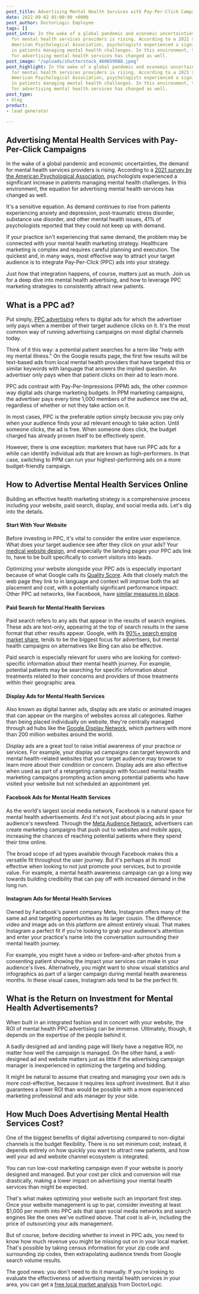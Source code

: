 ```yaml
---
post_title: Advertising Mental Health Services with Pay-Per-Click Campaigns
date: 2022-09-02 05:00:00 +0000
post_author: DoctorLogic Employee
tags: []
post_intro: In the wake of a global pandemic and economic uncertainties, the demand
  for mental health services providers is rising. According to a 2021 survey by the
  American Psychological Association, psychologists experienced a significant increase
  in patients managing mental health challenges. In this environment, the equation
  for advertising mental health services has changed as well.
post_image: "/uploads/shutterstock_460659988.jpeg"
post_highlight: In the wake of a global pandemic and economic uncertainties, the demand
  for mental health services providers is rising. According to a 2021 survey by the
  American Psychological Association, psychologists experienced a significant increase
  in patients managing mental health challenges. In this environment, the equation
  for advertising mental health services has changed as well.
post_type:
- blog
product:
- lead generator

---
```

## **Advertising Mental Health Services with Pay-Per-Click Campaigns**

In the wake of a global pandemic and economic uncertainties, the demand for mental health services providers is rising. According to a [2021 survey by the American Psychological Association](https://www.apa.org/pubs/reports/practitioner/covid-19-2021), psychologists experienced a significant increase in patients managing mental health challenges. In this environment, the equation for advertising mental health services has changed as well.

It's a sensitive equation. As demand continues to rise from patients experiencing anxiety and depression, post-traumatic stress disorder, substance use disorder, and other mental health issues, 41% of psychologists reported that they could not keep up with demand.

If your practice isn't experiencing that same demand, the problem may be connected with your mental health marketing strategy. Healthcare marketing is complex and requires careful planning and execution. The quickest and, in many ways, most effective way to attract your target audience is to integrate Pay-Per-Click (PPC) ads into your strategy.

Just how that integration happens, of course, matters just as much. Join us for a deep dive into mental health advertising, and how to leverage PPC marketing strategies to consistently attract new patients.

## **What is a PPC ad?**

Put simply, [PPC advertising](https://doctorlogic.com/growth-accelerators/medical-paid-advertising) refers to digital ads for which the advertiser only pays when a member of their target audience clicks on it. It's the most common way of running advertising campaigns on most digital channels today.

Think of it this way: a potential patient searches for a term like "help with my mental illness." On the Google results page, the first few results will be text-based ads from local mental health providers that have targeted this or similar keywords with language that answers the implied question. An advertiser only pays when that patient clicks on their ad to learn more.

PPC ads contrast with Pay-Per-Impressions (PPM) ads, the other common way digital ads charge marketing budgets. In PPM marketing campaigns, the advertiser pays every time 1,000 members of the audience see the ad, regardless of whether or not they take action on it.

In most cases, PPC is the preferable option simply because you pay only when your audience finds your ad relevant enough to take action. Until someone clicks, the ad is free. When someone does click, the budget charged has already proven itself to be effectively spent.

However, there is one exception: marketers that have run PPC ads for a while can identify individual ads that are known as high-performers. In that case, switching to PPM can run your highest-performing ads on a more budget-friendly campaign.

## **How to Advertise Mental Health Services Online**

Building an effective health marketing strategy is a comprehensive process including your website, paid search, display, and social media ads. Let's dig into the details.

#### **Start With Your Website**

Before investing in PPC, it's vital to consider the entire user experience. What does your target audience see after they click on your ads? Your [medical website design](https://doctorlogic.com/medical-practice-website-design), and especially the landing pages your PPC ads link to, have to be built specifically to convert visitors into leads.

Optimizing your website alongside your PPC ads is especially important because of what Google calls its [Quality Score](https://support.google.com/google-ads/answer/156066). Ads that closely match the web page they link to in language and context will improve both the ad placement and cost, with a potentially significant performance impact. Other PPC ad networks, like Facebook, have [similar measures in place](https://www.facebook.com/business/help/303639570334185).

#### **Paid Search for Mental Health Services**

Paid search refers to any ads that appear in the results of search engines. These ads are text-only, appearing at the top of search results in the same format that other results appear. Google, with its [90%+ search engine market share](https://www.statista.com/statistics/216573/worldwide-market-share-of-search-engines/#:\~:text=Google%20in%20the%20global%20market&text=Google%20has%20dominated%20the%20search,share%20as%20of%20June%202021.), tends to be the biggest focus for advertisers, but mental health campaigns on alternatives like Bing can also be effective.

Paid search is especially relevant for users who are looking for context-specific information about their mental health journey. For example, potential patients may be searching for specific information about treatments related to their concerns and providers of those treatments within their geographic area.

#### **Display Ads for Mental Health Services**

Also known as digital banner ads, display ads are static or animated images that can appear on the margins of websites across all categories. Rather than being placed individually on website, they're centrally managed through ad hubs like the [Google Display Network](https://blog.hubspot.com/marketing/google-display-network), which partners with more than 200 million websites around the world.

Display ads are a great tool to raise initial awareness of your practice or services. For example, your display ad campaigns can target keywords and mental health-related websites that your target audience may browse to learn more about their condition or concern. Display ads are also effective when used as part of a retargeting campaign with focused mental health marketing campaigns prompting action among potential patients who have visited your website but not scheduled an appointment yet.

#### **Facebook Ads for Mental Health Services**

As the world's largest social media network, Facebook is a natural space for mental health advertisements. And it's not just about placing ads in your audience's newsfeed. Through the [Meta Audience Network](https://www.facebook.com/audiencenetwork/), advertisers can create marketing campaigns that push out to websites and mobile apps, increasing the chances of reaching potential patients where they spend their time online.

The broad scope of ad types available through Facebook makes this a versatile fit throughout the user journey. But it's perhaps at its most effective when looking to not just promote your services, but to provide value. For example, a mental health awareness campaign can go a long way towards building credibility that can pay off with increased demand in the long run.

#### **Instagram Ads for Mental Health Services**

Owned by Facebook's parent company Meta, Instagram offers many of the same ad and targeting opportunities as its larger cousin. The difference: video and image ads on this platform are almost entirely visual. That makes Instagram a perfect fit if you're looking to grab your audience's attention and enter your practice's name into the conversation surrounding their mental health journey.

For example, you might have a video or before-and-after photos from a consenting patient showing the impact your services can make in your audience's lives. Alternatively, you might want to show visual statistics and infographics as part of a larger campaign during mental health awareness months. In these visual cases, Instagram ads tend to be the perfect fit.

## **What is the Return on Investment for Mental Health Advertisements?**

When built in an integrated fashion and in concert with your website, the ROI of mental health PPC advertising can be immense. Ultimately, though, it depends on the expertise of the people behind it.

A badly designed ad and landing page will likely have a negative ROI, no matter how well the campaign is managed. On the other hand, a well-designed ad and website matters just as little if the advertising campaign manager is inexperienced in optimizing the targeting and bidding.

It might be natural to assume that creating and managing your own ads is more cost-effective, because it requires less upfront investment. But it also guarantees a lower ROI than would be possible with a more experienced marketing professional and ads manager by your side.

## **How Much Does Advertising Mental Health Services Cost?**

One of the biggest benefits of digital advertising compared to non-digital channels is the budget flexibility. There is no set minimum cost; instead, it depends entirely on how quickly you want to attract new patients, and how well your ad and website channel ecosystem is integrated.

You can run low-cost marketing campaign even if your website is poorly designed and managed. But your cost per click and conversion will rise drastically, making a lower impact on advertising your mental health services than might be expected.

That's what makes optimizing your website such an important first step. Once your website management is up to par, consider investing at least $1,000 per month into PPC ads that span social media networks and search engines like the ones we've outlined above. That cost is all-in, including the price of outsourcing your ads management.

But of course, before deciding whether to invest in PPC ads, you need to know how much revenue you might be missing out on in your local market. That's possible by taking census information for your zip code and surrounding zip codes, then extrapolating audience trends from Google search volume results.

The good news: you don't need to do it manually. If you're looking to evaluate the effectiveness of advertising mental health services in your area, you can get a [free local market analysis](https://doctorlogic.com/analysis) from DoctorLogic.
